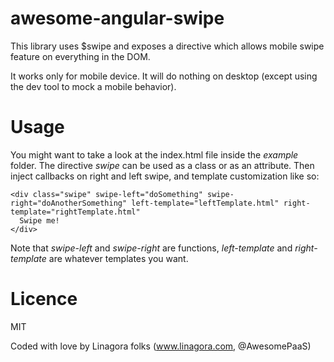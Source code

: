 # awesome-angular-swipe

This library uses $swipe and exposes a directive which allows mobile swipe feature on everything in the DOM.

It works only for mobile device. It will do nothing on desktop (except using the dev tool to mock a mobile behavior).

# Usage

You might want to take a look at the index.html file inside the *example* folder.
The directive *swipe* can be used as a class or as an attribute. Then inject callbacks on right and left swipe, and template customization like so:

    <div class="swipe" swipe-left="doSomething" swipe-right="doAnotherSomething" left-template="leftTemplate.html" right-template="rightTemplate.html"
      Swipe me!
    </div>

Note that *swipe-left* and *swipe-right* are functions, *left-template* and *right-template* are whatever templates you want.

# Licence

MIT

Coded with love by Linagora folks (www.linagora.com, @AwesomePaaS)
